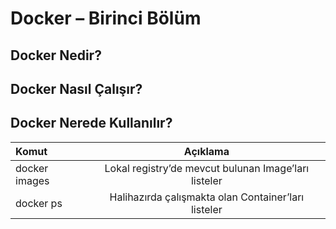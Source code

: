 # Docker – Birinci Bölüm

## Docker Nedir?
## Docker Nasıl Çalışır?
## Docker Nerede Kullanılır?

| 	 Komut             | Açıklama     |
| :-------------       | :----------: |
|  docker images       | Lokal registry’de mevcut bulunan Image’ları listeler  |
| docker ps	           | Halihazırda çalışmakta olan Container’ları listeler |
